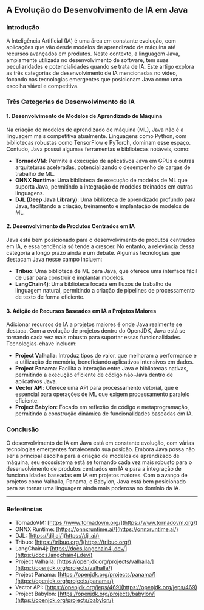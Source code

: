## A Evolução do Desenvolvimento de IA em Java

### Introdução

A Inteligência Artificial (IA) é uma área em constante evolução, com aplicações que vão desde modelos de aprendizado de máquina até recursos avançados em produtos. Neste contexto, a linguagem Java, amplamente utilizada no desenvolvimento de software, tem suas peculiaridades e potencialidades quando se trata de IA. Este artigo explora as três categorias de desenvolvimento de IA mencionadas no vídeo, focando nas tecnologias emergentes que posicionam Java como uma escolha viável e competitiva.

### Três Categorias de Desenvolvimento de IA

#### 1. Desenvolvimento de Modelos de Aprendizado de Máquina

Na criação de modelos de aprendizado de máquina (ML), Java não é a linguagem mais competitiva atualmente. Linguagens como Python, com bibliotecas robustas como TensorFlow e PyTorch, dominam esse espaço. Contudo, Java possui algumas ferramentas e bibliotecas notáveis, como:

- **TornadoVM**: Permite a execução de aplicativos Java em GPUs e outras arquiteturas aceleradas, potencializando o desempenho de cargas de trabalho de ML.
- **ONNX Runtime**: Uma biblioteca de execução de modelos de ML que suporta Java, permitindo a integração de modelos treinados em outras linguagens.
- **DJL (Deep Java Library)**: Uma biblioteca de aprendizado profundo para Java, facilitando a criação, treinamento e implantação de modelos de ML.

#### 2. Desenvolvimento de Produtos Centrados em IA

Java está bem posicionado para o desenvolvimento de produtos centrados em IA, e essa tendência só tende a crescer. No entanto, a relevância dessa categoria a longo prazo ainda é um debate. Algumas tecnologias que destacam Java nesse campo incluem:

- **Tribuo**: Uma biblioteca de ML para Java, que oferece uma interface fácil de usar para construir e implantar modelos.
- **LangChain4j**: Uma biblioteca focada em fluxos de trabalho de linguagem natural, permitindo a criação de pipelines de processamento de texto de forma eficiente.

#### 3. Adição de Recursos Baseados em IA a Projetos Maiores

Adicionar recursos de IA a projetos maiores é onde Java realmente se destaca. Com a evolução de projetos dentro do OpenJDK, Java está se tornando cada vez mais robusto para suportar essas funcionalidades. Tecnologias-chave incluem:

- **Project Valhalla**: Introduz tipos de valor, que melhoram a performance e a utilização de memória, beneficiando aplicativos intensivos em dados.
- **Project Panama**: Facilita a interação entre Java e bibliotecas nativas, permitindo a execução eficiente de código não-Java dentro de aplicativos Java.
- **Vector API**: Oferece uma API para processamento vetorial, que é essencial para operações de ML que exigem processamento paralelo eficiente.
- **Project Babylon**: Focado em reflexão de código e metaprogramação, permitindo a construção dinâmica de funcionalidades baseadas em IA.

### Conclusão

O desenvolvimento de IA em Java está em constante evolução, com várias tecnologias emergentes fortalecendo sua posição. Embora Java possa não ser a principal escolha para a criação de modelos de aprendizado de máquina, seu ecossistema está se tornando cada vez mais robusto para o desenvolvimento de produtos centrados em IA e para a integração de funcionalidades baseadas em IA em projetos maiores. Com o avanço de projetos como Valhalla, Panama, e Babylon, Java está bem posicionado para se tornar uma linguagem ainda mais poderosa no domínio da IA.

---

### Referências

- TornadoVM: [https://www.tornadovm.org/](https://www.tornadovm.org/)
- ONNX Runtime: [https://onnxruntime.ai/](https://onnxruntime.ai/)
- DJL: [https://djl.ai/](https://djl.ai/)
- Tribuo: [https://tribuo.org/](https://tribuo.org/)
- LangChain4j: [https://docs.langchain4j.dev/](https://docs.langchain4j.dev/)
- Project Valhalla: [https://openjdk.org/projects/valhalla/](https://openjdk.org/projects/valhalla/)
- Project Panama: [https://openjdk.org/projects/panama/](https://openjdk.org/projects/panama/)
- Vector API: [https://openjdk.org/jeps/469](https://openjdk.org/jeps/469)
- Project Babylon: [https://openjdk.org/projects/babylon/](https://openjdk.org/projects/babylon/)
